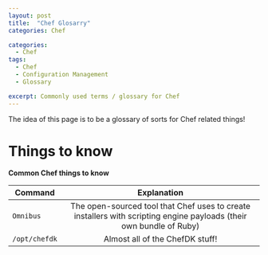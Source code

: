 ```yaml
---
layout: post
title:  "Chef Glosarry"
categories: Chef

categories:
  - Chef
tags:
  - Chef
  - Configuration Management
  - Glossary

excerpt: Commonly used terms / glossary for Chef
---
```


The idea of this page is to be a glossary of sorts for Chef related things!

# Things to know

**Common Chef things to know**

| Command        | Explanation  |
| ------------- |:-------------:|
| `Omnibus`      | The open-sourced tool that Chef uses to create installers with scripting engine payloads (their own bundle of Ruby) |
| `/opt/chefdk`      | Almost all of the ChefDK stuff! |
